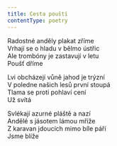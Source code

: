 ```yaml
---
title: Cesta pouští
contentType: poetry
---
```


<section>

Radostné anděly plakat zříme  
Vrhají se o hladu v bělmo ústřic  
Ale trombóny je zastavují v letu  
Poušť dříme

Lvi obcházejí vůně jahod je trýzní  
V poledne našich lesů první stoupá  
Tlama se proti pohlaví cení  
Už svítá

Svlékají azurné pláště a nazí  
Andělé s jásotem lámou mříže  
Z karavan jdoucích mimo bíle páří  
Jsme blíže

</section>
